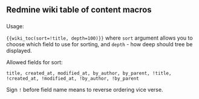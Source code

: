 ## Redmine wiki table of content macros

###

Usage:

`{{wiki_toc(sort=!title, depth=100)}}`
where `sort` argument allows you to choose which field to use for sorting, and `depth` - how deep should tree be displayed.

Allowed fields for sort:

`title, created_at, modified_at, by_author, by_parent, !title, !created_at, !modified_at, !by_author, !by_parent`

Sign `!` before field name means to reverse ordering vice verse.
